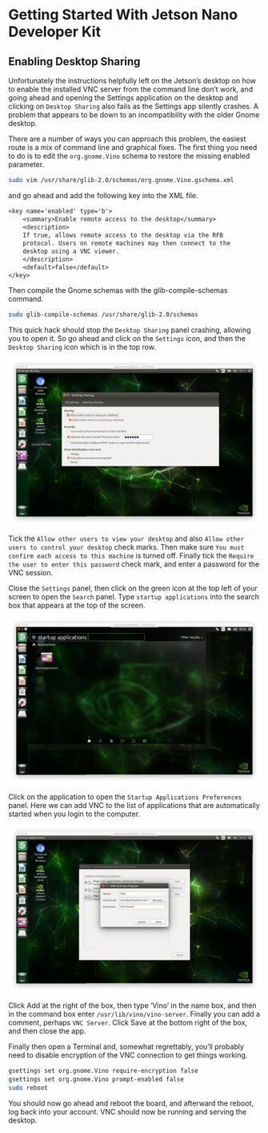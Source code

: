 # Getting Started With Jetson Nano Developer Kit

## Enabling Desktop Sharing

Unfortunately the instructions helpfully left on the Jetson’s desktop on how to enable the installed VNC server from the command line don’t work, and going ahead and opening the Settings application on the desktop and clicking on `Desktop Sharing` also fails as the Settings app silently crashes. A problem that appears to be down to an incompatibility with the older Gnome desktop.

There are a number of ways you can approach this problem, the easiest route is a mix of command line and graphical fixes. The first thing you need to do is to edit the `org.gnome.Vino` schema to restore the missing enabled parameter.

```sh
sudo vim /usr/share/glib-2.0/schemas/org.gnome.Vino.gschema.xml
```

and go ahead and add the following key into the XML file.

```
<key name='enabled' type='b'>
    <summary>Enable remote access to the desktop</summary>
    <description>
    If true, allows remote access to the desktop via the RFB
    protocol. Users on remote machines may then connect to the
    desktop using a VNC viewer.
    </description>
    <default>false</default>
</key>
```

Then compile the Gnome schemas with the glib-compile-schemas command.

```sh
sudo glib-compile-schemas /usr/share/glib-2.0/schemas
```

This quick hack should stop the `Desktop Sharing` panel crashing, allowing you to open it. So go ahead and click on the `Settings` icon, and then the `Desktop Sharing` icon which is in the top row.

<p align=center>
    <img src="../images/desktop_sharing.png">
</p>

Tick the `Allow other users to view your desktop` and also `Allow other users to control your desktop` check marks. Then make sure `You must confirm each access to this machine` is turned off. Finally tick the `Require the user to enter this password` check mark, and enter a password for the VNC session.

Close the `Settings` panel, then click on the green icon at the top left of your screen to open the `Search` panel. Type `startup applications` into the search box that appears at the top of the screen.

<p align=center>
    <img src="../images/startup_applications.png">
</p>

Click on the application to open the `Startup Applications Preferences` panel. Here we can add VNC to the list of applications that are automatically started when you login to the computer.

<p align=center>
    <img src="../images/edit_startup_programs.png">
</p>

Click Add at the right of the box, then type ‘Vino’ in the name box, and then in the command box enter `/usr/lib/vino/vino-server`. Finally you can add a comment, perhaps `VNC Server`. Click Save at the bottom right of the box, and then close the app.

Finally then open a Terminal and, somewhat regrettably, you’ll probably need to disable encryption of the VNC connection to get things working.

```sh
gsettings set org.gnome.Vino require-encryption false
gsettings set org.gnome.Vino prompt-enabled false
sudo reboot
```

You should now go ahead and reboot the board, and afterward the reboot, log back into your account. VNC should now be running and serving the desktop.
